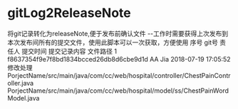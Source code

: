 # gitLog2ReleaseNote
将git记录转化为releaseNote,便于发布前确认文件
--工作时需要获得上次发布到本次发布间所有的提交文件，使用此脚本可以一次获取，方便使用
序号	git号	责任人	提交时间	提交记录内容	文件路径
1	f8637354f9e7f8bd1834bcced26db8d6cbe9d1d 	AA Jia 	2018-07-19 17:05:52	修改处理     PorjectName/src/main/java/com/cc/web/hospital/controller/ChestPainController.java
					                                                                    PorjectName/src/main/java/com/cc/web/hospital/model/ss/ChestPainWordModel.java


